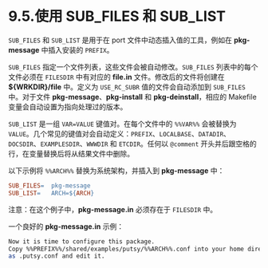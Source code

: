 # 9.5.使用 SUB\_FILES 和 SUB\_LIST

`SUB_FILES` 和 `SUB_LIST` 是用于在 port 文件中动态插入值的工具，例如在 **pkg-message** 中插入安装的 `PREFIX`。

`SUB_FILES` 指定一个文件列表，这些文件会被自动修改。`SUB_FILES` 列表中的每个文件必须在 `FILESDIR` 中有对应的 **file.in** 文件。修改后的文件将创建在 **\${WRKDIR}/file** 中。定义为 `USE_RC_SUBR` 值的文件会自动添加到 `SUB_FILES` 中。对于文件 **pkg-message**、**pkg-install** 和 **pkg-deinstall**，相应的 Makefile 变量会自动设置为指向处理过的版本。

`SUB_LIST` 是一组 `VAR=VALUE` 键值对。在每个文件中的 `%%VAR%%` 会被替换为 `VALUE`。几个常见的键值对会自动定义：`PREFIX`、`LOCALBASE`、`DATADIR`、`DOCSDIR`、`EXAMPLESDIR`、`WWWDIR` 和 `ETCDIR`。任何以 `@comment` 开头并后跟空格的行，在变量替换后将从结果文件中删除。

以下示例将 `%%ARCH%%` 替换为系统架构，并插入到 **pkg-message** 中：

```makefile
SUB_FILES=	pkg-message
SUB_LIST=	ARCH=${ARCH}
```

注意：在这个例子中，**pkg-message.in** 必须存在于 `FILESDIR` 中。

一个良好的 **pkg-message.in** 示例：

```sh
Now it is time to configure this package.
Copy %%PREFIX%%/shared/examples/putsy/%%ARCH%%.conf into your home directory
as .putsy.conf and edit it.
```
